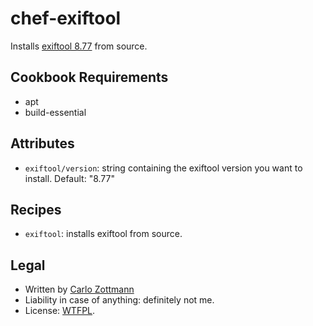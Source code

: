 # chef-exiftool

Installs [exiftool 8.77](http://www.sno.phy.queensu.ca/~phil/exiftool/index.html)
from source.


## Cookbook Requirements

* apt
* build-essential


## Attributes

* `exiftool/version`: string containing the exiftool version you want to
  install.  Default: "8.77"


## Recipes

* `exiftool`: installs exiftool from source.


## Legal

* Written by [Carlo Zottmann](http://github.com/carlo/)
* Liability in case of anything: definitely not me.
* License: [WTFPL](http://en.wikipedia.org/wiki/WTFPL).

